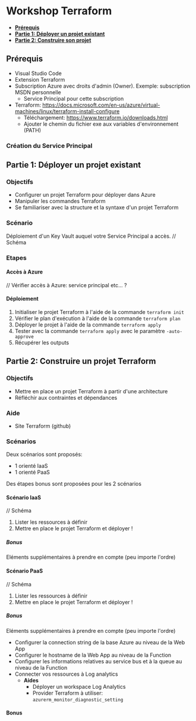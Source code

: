 # Workshop Terraform
- **[Prérequis](#prerequis)**
- **[Partie 1: Déployer un projet existant](#)**
- **[Partie 2: Construire son projet](#)**

## Prérequis
- Visual Studio Code
- Extension Terraform
- Subscription Azure avec droits d'admin (Owner). Exemple: subscription MSDN personnelle
  - Service Principal pour cette subscription
- Terraform: 
https://docs.microsoft.com/en-us/azure/virtual-machines/linux/terraform-install-configure 
  - Téléchargement: https://www.terraform.io/downloads.html 
  - Ajouter le chemin du fichier exe aux variables d'environnement (PATH)

### Création du Service Principal


## Partie 1: Déployer un projet existant

### Objectifs
- Configurer un projet Terraform pour déployer dans Azure
- Manipuler les commandes Terraform
- Se familiariser avec la structure et la syntaxe d'un projet Terraform

### Scénario
Déploiement d'un Key Vault auquel votre Service Principal a accès.
// Schéma

### Etapes

#### Accès à Azure
// Vérifier accès à Azure: service principal etc... ?

#### Déploiement
1. Initialiser le projet Terraform à l'aide de la commande `terraform init`
2. Vérifier le plan d'exécution à l'aide de la commande `terraform plan`
3. Déployer le projet à l'aide de la commande `terraform apply`
4. Tester avec la commande `terraform apply` avec le paramètre `-auto-approve` 
5. Récupérer les outputs

## Partie 2: Construire un projet Terraform

### Objectifs
- Mettre en place un projet Terraform à partir d'une architecture
- Réfléchir aux contraintes et dépendances

### Aide
- Site Terraform (github)

### Scénarios 
Deux scénarios sont proposés: 
- 1 orienté IaaS
- 1 orienté PaaS 

Des étapes bonus sont proposées pour les 2 scénarios

#### Scénario IaaS
// Schéma
1. Lister les ressources à définir
2. Mettre en place le projet Terraform et déployer !

##### Bonus
Eléments supplémentaires à prendre en compte (peu importe l'ordre)

#### Scénario PaaS
// Schéma

1. Lister les ressources à définir
2. Mettre en place le projet Terraform et déployer !

##### Bonus
Eléments supplémentaires à prendre en compte (peu importe l'ordre)
- Configurer la connection string de la base Azure au niveau de la Web App 
- Configurer le hostname de la Web App au niveau de la Function
- Configurer les informations relatives au service bus et à la queue au niveau de la Function
- Connecter vos ressources à Log analytics
  - **Aides**
    - Déployer un workspace Log Analytics
    - Provider Terraform à utiliser: `azurerm_monitor_diagnostic_setting` 

#### Bonus
